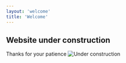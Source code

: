 ```yaml
---
layout: 'welcome'
title: 'Welcome'
---
```


## Website under construction
Thanks for your patience
![Under construction](/website-img/courtcircuit.gif)


